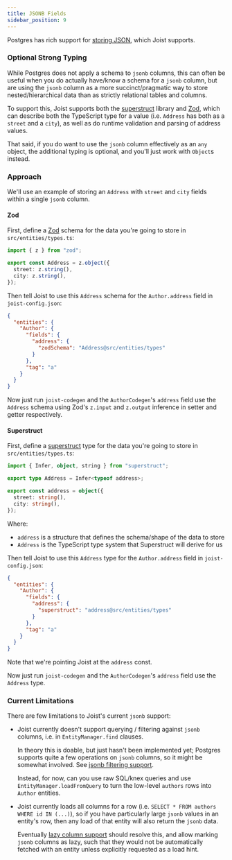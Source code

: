 ```yaml
---
title: JSONB Fields
sidebar_position: 9
---
```


Postgres has rich support for [storing JSON](https://www.postgresql.org/docs/current/datatype-json.html), which Joist supports.

### Optional Strong Typing

While Postgres does not apply a schema to `jsonb` columns, this can often be useful when you do actually have/know a schema for a `jsonb` column, but are using the `jsonb` column as a more succinct/pragmatic way to store nested/hierarchical data than as strictly relational tables and columns.

To support this, Joist supports both the [superstruct](https://docs.superstructjs.org/) library and [Zod](https://zod.dev/), which can describe both the TypeScript type for a value (i.e. `Address` has both as a `street` and a `city`), as well as do runtime validation and parsing of address values.

That said, if you do want to use the `jsonb` column effectively as an `any` object, the additional typing is optional, and you'll just work with `Object`s instead.

### Approach

We'll use an example of storing an `Address` with `street` and `city` fields within a single `jsonb` column.

#### Zod
First, define a [Zod](https://zod.dev/) schema for the data you're going to store in `src/entities/types.ts`:

```typescript
import { z } from "zod";

export const Address = z.object({
  street: z.string(),
  city: z.string(),
});
```

Then tell Joist to use this `Address` schema for the `Author.address` field in `joist-config.json`:

```json
{
  "entities": {
    "Author": {
      "fields": {
        "address": {
          "zodSchema": "Address@src/entities/types"
        }
      },
      "tag": "a"
    }
  }
}
```

Now just run `joist-codegen` and the `AuthorCodegen`'s `address` field use the `Address` schema using Zod's `z.input` and `z.output` inference in setter and getter respectively.

#### Superstruct
First, define a [superstruct](https://docs.superstructjs.org/) type for the data you're going to store in `src/entities/types.ts`:

```typescript
import { Infer, object, string } from "superstruct";

export type Address = Infer<typeof address>;

export const address = object({
  street: string(),
  city: string(),
});
```

Where:

- `address` is a structure that defines the schema/shape of the data to store
- `Address` is the TypeScript type system that Superstruct will derive for us

Then tell Joist to use this `Address` type for the `Author.address` field in `joist-config.json`:

```json
{
  "entities": {
    "Author": {
      "fields": {
        "address": {
          "superstruct": "address@src/entities/types"
        }
      },
      "tag": "a"
    }
  }
}
```

Note that we're pointing Joist at the `address` const.

Now just run `joist-codegen` and the `AuthorCodegen`'s `address` field use the `Address` type.

### Current Limitations

There are few limitations to Joist's current `jsonb` support:

- Joist currently doesn't support querying / filtering against `jsonb` columns, i.e. in `EntityManager.find` clauses.

  In theory this is doable, but just hasn't been implemented yet; Postgres supports quite a few operations on `jsonb` columns, so it might be somewhat involved. See [jsonb filtering support](https://github.com/stephenh/joist-ts/issues/230).

  Instead, for now, can you use raw SQL/knex queries and use `EntityManager.loadFromQuery` to turn the low-level `authors` rows into `Author` entities.

- Joist currently loads all columns for a row (i.e. `SELECT * FROM authors WHERE id IN (...)`), so if you have particularly large `jsonb` values in an entity's row, then any load of that entity will also return the `jsonb` data.

  Eventually [lazy column support](https://github.com/stephenh/joist-ts/issues/178) should resolve this, and allow marking `jsonb` columns as lazy, such that they would not be automatically fetched with an entity unless explicitly requested as a load hint.

